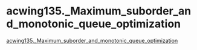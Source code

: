# acwing135._Maximum_suborder_and_monotonic_queue_optimization
[acwing135._Maximum_suborder_and_monotonic_queue_optimization](https://aiwithcloud.com/2022/09/14/acwing135-_maximum_suborder_and_monotonic_queue_optimization/)
